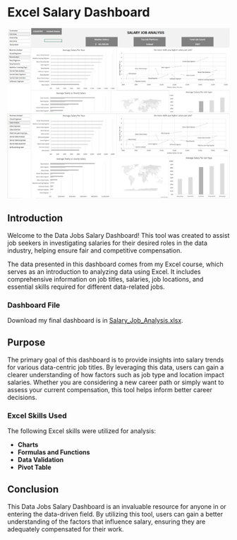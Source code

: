# Excel Salary Dashboard

![Salary_Analysis_Screenshot](/Salary_Analysis/Salary_Analysis_Screenshot.JPG)
![Salary_Analysis_Screenshot_2](/Salary_Analysis/Salary_Analysis_Screenshot_2.JPG)

## Introduction

Welcome to the Data Jobs Salary Dashboard! This tool was created to assist job seekers in investigating salaries for their desired roles in the data industry, helping ensure fair and competitive compensation.

The data presented in this dashboard comes from my Excel course, which serves as an introduction to analyzing data using Excel. It includes comprehensive information on job titles, salaries, job locations, and essential skills required for different data-related jobs.

### Dashboard File

Download my final dashboard is in [Salary_Job_Analysis.xlsx](/Salary_Analysis/Salary_Job_Analysis.xlsx).

## Purpose

The primary goal of this dashboard is to provide insights into salary trends for various data-centric job titles. By leveraging this data, users can gain a clearer understanding of how factors such as job type and location impact salaries. Whether you are considering a new career path or simply want to assess your current compensation, this tool helps inform better career decisions.

### Excel Skills Used

The following Excel skills were utilized for analysis:

- **Charts**
- **Formulas and Functions**
- **Data Validation**
- **Pivot Table**

## Conclusion

This Data Jobs Salary Dashboard is an invaluable resource for anyone in or entering the data-driven field. By utilizing this tool, users can gain a better understanding of the factors that influence salary, ensuring they are adequately compensated for their work.
